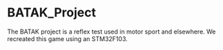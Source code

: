 # BATAK_Project
The BATAK project is a reflex test used in motor sport and elsewhere. We recreated this game using an STM32F103.
